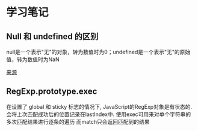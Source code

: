 # 学习笔记

## Null 和 undefined 的区别

null是一个表示"无"的对象，转为数值时为0；undefined是一个表示"无"的原始值，转为数值时为NaN

[来源](https://www.ruanyifeng.com/blog/2014/03/undefined-vs-null.html)

## RegExp.prototype.exec 
在设置了 global 和 sticky 标志的情况下, JavaScript的RegExp对象是有状态的. 
会将上次匹配成功后的位置记录在lastIndex中.
使用exec可用来对单个字符串的多次匹配结果进行逐条的遍历
而match只会返回匹配到的结果
